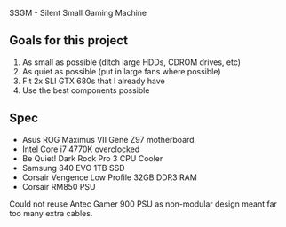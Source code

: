 SSGM - Silent Small Gaming Machine

## Goals for this project

1. As small as possible (ditch large HDDs, CDROM drives, etc)
1. As quiet as possible (put in large fans where possible)
1. Fit 2x SLI GTX 680s that I already have
1. Use the best components possible

## Spec

* Asus ROG Maximus VII Gene Z97 motherboard
* Intel Core i7 4770K overclocked
* Be Quiet! Dark Rock Pro 3 CPU Cooler
* Samsung 840 EVO 1TB SSD
* Corsair Vengence Low Profile 32GB DDR3 RAM
* Corsair RM850 PSU

Could not reuse Antec Gamer 900 PSU as non-modular design meant far too many extra cables.

